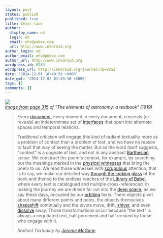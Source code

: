 ```yaml
---
layout: post
status: publish
published: true
title: Inter-face
author:
  display_name: ed
  login: ed
  email: ehs@pobox.com
  url: http://www.inkdroid.org
author_login: ed
author_email: ehs@pobox.com
author_url: http://www.inkdroid.org
wordpress_id: 8253
wordpress_url: http://inkdroid.org/journal/?p=8253
date: '2014-12-01 18:49:30 +0000'
date_gmt: '2014-12-02 01:49:30 +0000'
tags: []
comments: []
---
```


<p><a href="https://www.flickr.com/photos/internetarchivebookimages/14779113111/"><img src="http://inkdroid.org/images/radiant.jpg"></a><br />
<cite><a href="https://www.flickr.com/photos/internetarchivebookimages/14779113111/">Image from page 315</a> of "The elements of astronomy; a textbook" (1919)</cite></p>
<blockquote><p>
Every <a href="https://en.wikipedia.org/wiki/Document">document</a>, every moment in every document, conceals (or reveals) an indeterminate set of <a href="https://en.wikipedia.org/wiki/Interface_(computing)">interfaces</a> that open into alternate spaces and temporal relations.</p>
<p>Traditional criticism will engage this kind of radiant textuality more as a problem of context than a problem of text, and we have no reason to fault that way of seeing the matter. But as the word itself suggests, "context" is a cognate of text, and not in any abstract <a href="https://en.wikipedia.org/wiki/Roland_Barthes">Barthesian</a> sense. We construct the poem's context, for example, by searching out the meanings marked in the <a href="https://en.wikipedia.org/wiki/Textual_criticism">physical witnesses</a> that bring the poem to us. We read those witnesses with <a href="https://en.wikipedia.org/wiki/Scrupulosity">scrupulous</a> attention, that is to say, we make our detailed way <a href="https://en.wikipedia.org/wiki/Through_the_Looking-Glass">through the looking glass</a> of the book and thence to the endless reaches of the <a href="https://en.wikipedia.org/wiki/The_Library_of_Babel">Library of Babel</a>, where every text is catalogued and multiple cross-referenced. In making the journey we are driven far out into the <a href="https://en.wikipedia.org/wiki/Extragalactic_astronomy">deep space</a>, as we say these days, occupied by our <a href="https://en.wikipedia.org/wiki/Orbit">orbiting</a> texts. There objects pivot about many different points and poles, the objects themselves <a href="https://en.wikipedia.org/wiki/Shapeshifting">shapeshift</a> continually and the pivots move, drift, <a href="https://en.wikipedia.org/wiki/Shivering">shiver</a>, and even <a href="https://en.wikipedia.org/wiki/Dissolution_(chemistry)">dissolve</a> away. Those transformations occur because "the text" is always a negotiated text, half perceived and half created by those who engage with it.</p>
<p><cite>Radiant Textuality by <a href="https://en.wikipedia.org/wiki/Jerome_McGann">Jerome McGann</a></cite><br />
</blockqoute></p>
